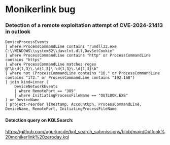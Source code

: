 # Monikerlink bug
### Detection of a remote exploitation attempt of CVE-2024-21413 in outlook
```
DeviceProcessEvents
| where ProcessCommandLine contains "rundll32.exe C:\\WINDOWS\\system32\\davclnt.dll,DavSetCookie"
| where ProcessCommandLine contains "http" or ProcessCommandLine contains "https"
| where ProcessCommandLine matches regex @"\b\d{1,3}\.\d{1,3}\.\d{1,3}\.\d{1,3}\b"
| where not (ProcessCommandLine contains "10." or ProcessCommandLine contains "172." or ProcessCommandLine contains "192.168")
| join kind=inner (
    DeviceNetworkEvents
    | where RemotePort == "389"
    | where InitiatingProcessFileName == "OUTLOOK.EXE"
) on DeviceName
| project-reorder Timestamp, AccountUpn, ProcessCommandLine, DeviceName, RemotePort, InitiatingProcessFileName
```

#### Detection query on KQLSearch: 
https://github.com/ugurkocde/kql_search_submissions/blob/main/Outlook%20monikerlink%20zeroday.kql
